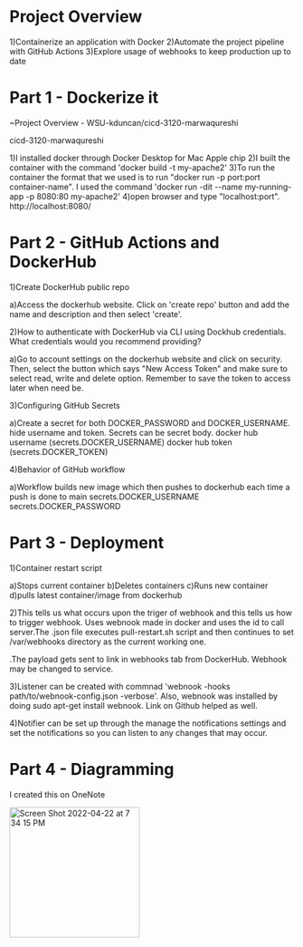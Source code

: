 # Project Overview

1)Containerize an application with Docker
2)Automate the project pipeline with GitHub Actions
3)Explore usage of webhooks to keep production up to date

# Part 1 - Dockerize it

~Project Overview - WSU-kduncan/cicd-3120-marwaqureshi

cicd-3120-marwaqureshi

1)I installed docker through Docker Desktop for Mac Apple chip
2)I built the container with the command 'docker build -t my-apache2'
3)To run the container the format that we used is to run "docker run -p port:port container-name". I used the command 'docker run -dit --name my-running-app -p 8080:80 my-apache2'
4)open browser and type "localhost:port". http://localhost:8080/

# Part 2 - GitHub Actions and DockerHub


1)Create DockerHub public repo

a)Access the dockerhub website. Click on 'create repo' button and add the name and description and then select 'create'.


2)How to authenticate with DockerHub via CLI using Dockhub credentials. What credentials would you recommend providing?

a)Go to account settings on the dockerhub website and click on security. Then, select the button which says "New Access Token" and make sure to select read, write and delete option. Remember to save the token to access later when need be.

3)Configuring GitHub Secrets

a)Create a secret for both DOCKER_PASSWORD and DOCKER_USERNAME. hide username and token. Secrets can be secret body. 
docker hub username (secrets.DOCKER_USERNAME)
docker hub token (secrets.DOCKER_TOKEN)

4)Behavior of GitHub workflow

a)Workflow builds new image which then pushes to dockerhub each time a push is done to main
secrets.DOCKER_USERNAME
secrets.DOCKER_PASSWORD

# Part 3 - Deployment

1)Container restart script

a)Stops current container
b)Deletes containers
c)Runs new container 
d)pulls latest container/image from dockerhub

2)This tells us what occurs upon the triger of webhook and this tells us how to trigger webhook. Uses webnook made in docker and uses the id to call server.The .json file executes pull-restart.sh script and then continues to set /var/webhooks directory as the current working one.

.The payload gets sent to link in webhooks tab from DockerHub. Webhook may be changed to service. 

3)Listener can be created with commnad 'webnook -hooks path/to/webnook-config.json -verbose'. Also, webnook was installed by doing sudo apt-get install webnook. Link on Github helped as well.

4)Notifier can be set up through the manage the notifications settings and set the notifications so you can listen to any changes that may occur.

# Part 4 - Diagramming

I created this on OneNote

<img width="230" alt="Screen Shot 2022-04-22 at 7 34 15 PM" src="https://user-images.githubusercontent.com/89467017/164817360-41078222-fd0e-45bc-9fbc-58ecff525e28.png">



